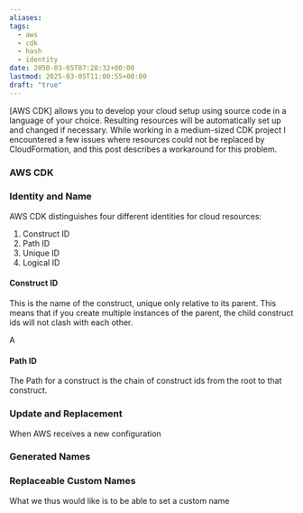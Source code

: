 ```yaml
---
aliases: 
tags:
  - aws
  - cdk
  - hash
  - identity
date: 2050-03-05T07:28:32+00:00
lastmod: 2025-03-05T11:00:55+00:00
draft: "true"
---
```

[AWS CDK] allows you to develop your cloud setup using source code in a language of your choice. Resulting resources will be automatically set up and changed if necessary. While working in a medium-sized CDK project I encountered a few issues where resources could not be replaced by CloudFormation, and this post describes a workaround for this problem.

### AWS CDK


### Identity and Name
AWS CDK distinguishes four different identities for cloud resources:
1. Construct ID
2. Path ID
3. Unique ID
4. Logical ID

#### Construct ID
This is the name of the construct, unique only relative to its parent. This means that if you create multiple instances of the parent, the child construct ids will not clash with each other.

A 

#### Path ID
The Path for a construct is the chain of construct ids from the root to that construct. 

### Update and Replacement
When AWS receives a new configuration

### Generated Names

### Replaceable Custom Names
What we thus would like is to be able to set a custom name
